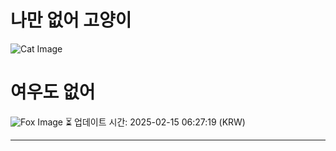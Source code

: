 
# 나만 없어 고양이

![Cat Image](https://cdn2.thecatapi.com/images/a9d.jpg)

# 여우도 없어
![Fox Image](https://randomfox.ca/images/75.jpg)
⏳ 업데이트 시간: 2025-02-15 06:27:19 (KRW)

---
